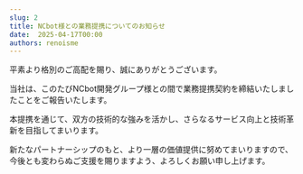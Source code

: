 ```yaml
---
slug: 2
title: NCbot様との業務提携についてのお知らせ
date:  2025-04-17T00:00
authors: renoisme
---
```


平素より格別のご高配を賜り、誠にありがとうございます。

当社は、このたびNCbot開発グループ様との間で業務提携契約を締結いたしましたことをご報告いたします。

<!-- truncate -->

本提携を通じて、双方の技術的な強みを活かし、さらなるサービス向上と技術革新を目指してまいります。

新たなパートナーシップのもと、より一層の価値提供に努めてまいりますので、今後とも変わらぬご支援を賜りますよう、よろしくお願い申し上げます。
